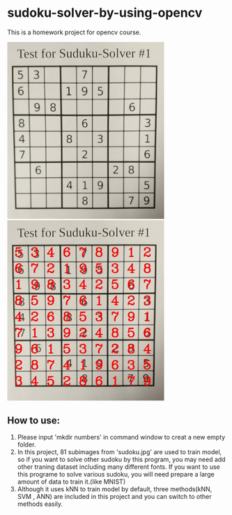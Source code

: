 # sudoku-solver-by-using-opencv
This is a homework project for opencv course.

<img src='https://github.com/shabiouyang/sudoku-solver-by-using-opencv/blob/master/image/sudoku.jpg' width=360>
<img src='https://github.com/shabiouyang/sudoku-solver-by-using-opencv/blob/master/image/result.jpg' width=360>

## How to use:
1. Please input 'mkdir numbers' in command window to creat a new empty folder.
2. In this project, 81 subimages from 'sudoku.jpg' are used to train model, so if you want to solve other sudoku by this program, you may need add other traning dataset including many different fonts. If you want to use this programe to solve various sudoku, you will need prepare a large amount of data to train it.(like MNIST)
3. Although it uses kNN to train model by default, three methods(kNN, SVM , ANN) are included in this project and you can switch to other methods easily.
 
